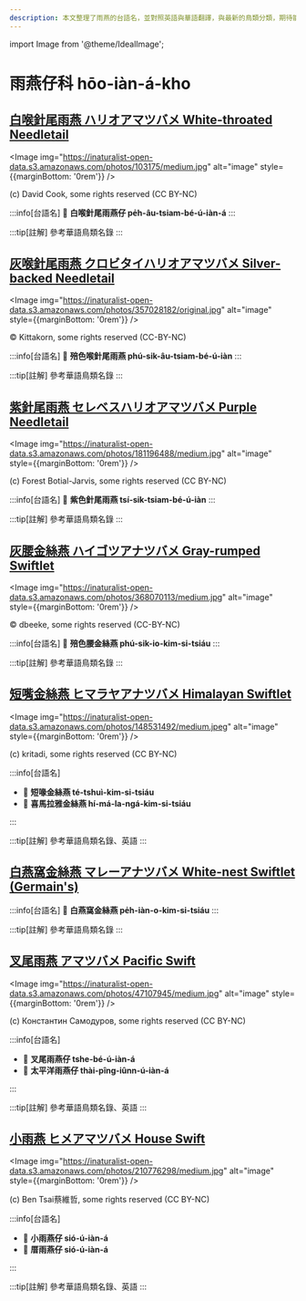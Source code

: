 ```yaml
---
description: 本文整理了雨燕的台語名，並對照英語與華語翻譯，與最新的鳥類分類，期待能夠供未來的台語鳥類圖鑑當作參考
---
```


import Image from '@theme/IdealImage';

# 雨燕仔科 hōo-iàn-á-kho

## [白喉針尾雨燕 ハリオアマツバメ White-throated Needletail](https://ebird.org/species/whtnee)

<Image img="https://inaturalist-open-data.s3.amazonaws.com/photos/103175/medium.jpg" alt="image" style={{marginBottom: '0rem'}} />

<div className="image-caption">
(c) David Cook, some rights reserved (CC BY-NC)
</div>

:::info[台語名]
🎯 **白喉針尾雨燕仔 pe̍h-âu-tsiam-bé-ú-iàn-á**
:::

:::tip[註解]
參考華語鳥類名錄
:::

## [灰喉針尾雨燕 クロビタイハリオアマツバメ Silver-backed Needletail](https://ebird.org/species/sibnee1)

<Image img="https://inaturalist-open-data.s3.amazonaws.com/photos/357028182/original.jpg" alt="image" style={{marginBottom: '0rem'}} />

<div className="image-caption">
© Kittakorn, some rights reserved (CC-BY-NC)
</div>

:::info[台語名]
🎯 **殕色喉針尾雨燕 phú-sik-âu-tsiam-bé-ú-iàn**
:::

:::tip[註解]
參考華語鳥類名錄
:::

## [紫針尾雨燕 セレベスハリオアマツバメ Purple Needletail](https://ebird.org/species/purnee1)

<Image img="https://inaturalist-open-data.s3.amazonaws.com/photos/181196488/medium.jpg" alt="image" style={{marginBottom: '0rem'}} />

<div className="image-caption">
(c) Forest Botial-Jarvis, some rights reserved (CC BY-NC)
</div>

:::info[台語名]
🎯 **紫色針尾雨燕 tsí-sik-tsiam-bé-ú-iàn**
:::

:::tip[註解]
參考華語鳥類名錄
:::

## [灰腰金絲燕 ハイゴツアナツバメ Gray-rumped Swiftlet](https://ebird.org/species/gyrswi5)

<Image img="https://inaturalist-open-data.s3.amazonaws.com/photos/368070113/medium.jpg" alt="image" style={{marginBottom: '0rem'}} />

<div className="image-caption">
© dbeeke, some rights reserved (CC-BY-NC)
</div>

:::info[台語名]
🎯 **殕色腰金絲燕 phú-sik-io-kim-si-tsiáu**
:::


:::tip[註解]
參考華語鳥類名錄
:::

## [短嘴金絲燕 ヒマラヤアナツバメ Himalayan Swiftlet](https://ebird.org/species/himswi2)

<Image img="https://inaturalist-open-data.s3.amazonaws.com/photos/148531492/medium.jpeg" alt="image" style={{marginBottom: '0rem'}} />

<div className="image-caption">
(c) kritadi, some rights reserved (CC BY-NC)
</div>

:::info[台語名]

- 🎯 **短喙金絲燕 té-tshuì-kim-si-tsiáu**
- 🎯 **喜馬拉雅金絲燕 hí-má-la-ngá-kim-si-tsiáu**

:::

:::tip[註解]
參考華語鳥類名錄、英語
:::

## [白燕窩金絲燕 マレーアナツバメ White-nest Swiftlet (Germain's)](https://ebird.org/species/gerswi1)

:::info[台語名]
🎯 **白燕窩金絲燕 pe̍h-iàn-o-kim-si-tsiáu**
:::

:::tip[註解]
參考華語鳥類名錄
:::

## [叉尾雨燕 アマツバメ Pacific Swift](https://ebird.org/species/fotswi)

<Image img="https://inaturalist-open-data.s3.amazonaws.com/photos/47107945/medium.jpg" alt="image" style={{marginBottom: '0rem'}} />

<div className="image-caption">
(c) Константин Самодуров, some rights reserved (CC BY-NC)
</div>

:::info[台語名]

- 🎯 **叉尾雨燕仔 tshe-bé-ú-iàn-á**
- 🎯 **太平洋雨燕仔 thài-pîng-iûnn-ú-iàn-á**

:::

:::tip[註解]
參考華語鳥類名錄、英語
:::

## [小雨燕 ヒメアマツバメ House Swift](https://ebird.org/species/houswi1)

<Image img="https://inaturalist-open-data.s3.amazonaws.com/photos/210776298/medium.jpg" alt="image" style={{marginBottom: '0rem'}} />

<div className="image-caption">
(c) Ben Tsai蔡維哲, some rights reserved (CC BY-NC)
</div>

:::info[台語名]

- 🎯 **小雨燕仔 sió-ú-iàn-á**
- 🎯 **厝雨燕仔 sió-ú-iàn-á**

:::

:::tip[註解]
參考華語鳥類名錄、英語
:::
